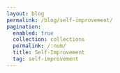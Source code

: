 ```yaml
---
layout: blog
permalink: /blog/self-improvement/
pagination:
  enabled: true
  collection: collections
  permalink: /:num/
  title: Self-Improvement
  tag: self-improvement
---
```

